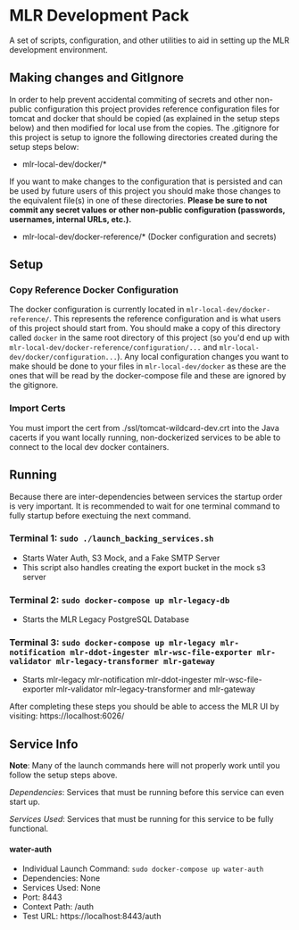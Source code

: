 # MLR Development Pack
A set of scripts, configuration, and other utilities to aid in setting up the MLR development environment.

## Making changes and GitIgnore
In order to help prevent accidental commiting of secrets and other non-public configuration this project provides reference configuration files for tomcat and docker that should be copied (as explained in the setup steps below) and then modified for local use from the copies. The .gitignore for this project is setup to ignore the following directories created during the setup steps below:

- mlr-local-dev/docker/*

If you want to make changes to the configuration that is persisted and can be used by future users of this project you should make those changes to the equivalent file(s) in one of these directories. **Please be sure to not commit any secret values or other non-public configuration (passwords, usernames, internal URLs, etc.).**

- mlr-local-dev/docker-reference/* (Docker configuration and secrets)

## Setup

### Copy Reference Docker Configuration
The docker configuration is currently located in `mlr-local-dev/docker-reference/`. This represents the reference configuration and is what users of this project should start from. You should make a copy of this directory called `docker` in the same root directory of this project (so you'd end up with `mlr-local-dev/docker-reference/configuration/...` and `mlr-local-dev/docker/configuration...`). Any local configuration changes you want to make should be done to your files in `mlr-local-dev/docker` as these are the ones that will be read by the docker-compose file and these are ignored by the gitignore.

### Import Certs

You must import the cert from ./ssl/tomcat-wildcard-dev.crt into the Java cacerts if you want locally running, non-dockerized services to be able to connect to the local dev docker containers.

## Running

Because there are inter-dependencies between services the startup order is very important. It is recommended to wait for one terminal command to fully startup before exectuing the next command.

### Terminal 1: `sudo ./launch_backing_services.sh`
 - Starts Water Auth, S3 Mock, and a Fake SMTP Server
 - This script also handles creating the export bucket in the mock s3 server
### Terminal 2: `sudo docker-compose up mlr-legacy-db`
 - Starts the MLR Legacy PostgreSQL Database
### Terminal 3: `sudo docker-compose up mlr-legacy mlr-notification mlr-ddot-ingester mlr-wsc-file-exporter mlr-validator mlr-legacy-transformer mlr-gateway`
 - Starts mlr-legacy mlr-notification mlr-ddot-ingester mlr-wsc-file-exporter mlr-validator mlr-legacy-transformer and mlr-gateway

After completing these steps you should be able to access the MLR UI by visiting: https://localhost:6026/

## Service Info
**Note**: Many of the launch commands here will not properly work until you follow the setup steps above.

_Dependencies_: Services that must be running before this service can even start up.

_Services Used_: Services that must be running for this service to be fully functional.

#### water-auth
 - Individual Launch Command: `sudo docker-compose up water-auth`
 - Dependencies: None
 - Services Used: None
 - Port: 8443
 - Context Path: /auth
 - Test URL: https://localhost:8443/auth
